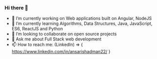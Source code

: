 ### Hi there 👋
 - 🔭 I’m currently working on Web applications built on Angular, NodeJS
 - 🌱 I’m currently learning Algorithms, Data Structures, Java, JavaScript, ES6, ReactJS and Python
 - 👯 I’m looking to collaborate on open source projects
 - 💬 Ask me about Full Stack web development
 - 📫 How to reach me: (LinkedIn) => { https://www.linkedin.com/in/ansarishadman22/ }
